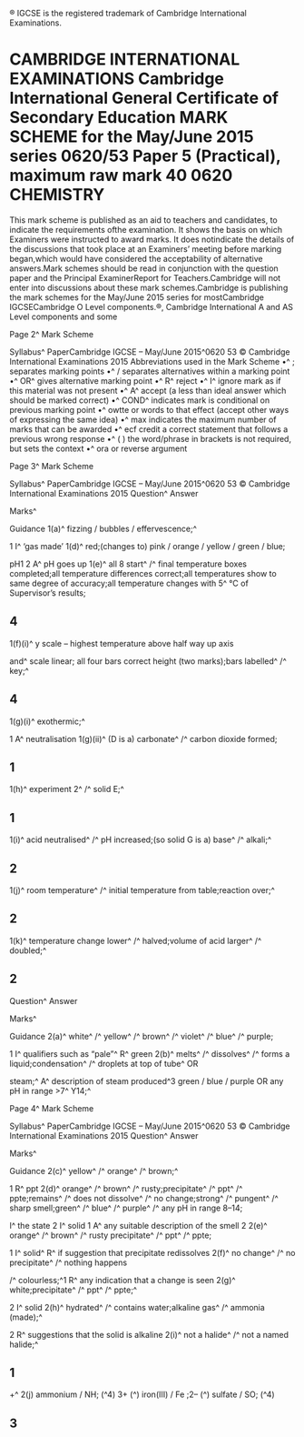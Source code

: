 ® IGCSE is the registered trademark of Cambridge International Examinations. 

# CAMBRIDGE INTERNATIONAL EXAMINATIONS Cambridge International General Certificate of Secondary Education MARK SCHEME for the May/June 2015 series 0620/53 Paper 5 (Practical), maximum raw mark 40 0620 CHEMISTRY 

This mark scheme is published as an aid to teachers and candidates, to indicate the requirements ofthe examination. It shows the basis on which Examiners were instructed to award marks. It does notindicate the details of the discussions that took place at an Examiners’ meeting before marking began,which would have considered the acceptability of alternative answers.Mark schemes should be read in conjunction with the question paper and the Principal ExaminerReport for Teachers.Cambridge will not enter into discussions about these mark schemes.Cambridge is publishing the mark schemes for the May/June 2015 series for mostCambridge IGCSECambridge O Level components.®, Cambridge International A and AS Level components and some 


Page 2^ Mark Scheme 

Syllabus^ PaperCambridge IGCSE – May/June 2015^0620 53 © Cambridge International Examinations 2015 Abbreviations used in the Mark Scheme •^ ; separates marking points •^ / separates alternatives within a marking point •^ OR^ gives alternative marking point •^ R^ reject •^ I^ ignore mark as if this material was not present •^ A^ accept (a less than ideal answer which should be marked correct) •^ COND^ indicates mark is conditional on previous marking point •^ owtte or words to that effect (accept other ways of expressing the same idea) •^ max indicates the maximum number of marks that can be awarded •^ ecf credit a correct statement that follows a previous wrong response •^ ( ) the word/phrase in brackets is not required, but sets the context •^ ora or reverse argument 


Page 3^ Mark Scheme 

Syllabus^ PaperCambridge IGCSE – May/June 2015^0620 53 © Cambridge International Examinations 2015 Question^ Answer 

 Marks^ 

 Guidance 1(a)^ fizzing / bubbles / effervescence;^ 

 1 I^ ‘gas made’ 1(d)^ red;(changes to) pink / orange / yellow / green / blue; 

 pH1 2 A^ pH goes up 1(e)^ all 8 start^ /^ final temperature boxes completed;all temperature differences correct;all temperatures show to same degree of accuracy;all temperature changes with 5^ °C of Supervisor’s results; 

## 4 

 1(f)(i)^ y scale – highest temperature above half way up axis 

 and^ scale linear; all four bars correct height (two marks);bars labelled^ /^ key;^ 

## 4 

 1(g)(i)^ exothermic;^ 

 1 A^ neutralisation 1(g)(ii)^ (D is a) carbonate^ /^ carbon dioxide formed; 

## 1 

 1(h)^ experiment 2^ /^ solid E;^ 

## 1 

 1(i)^ acid neutralised^ /^ pH increased;(so solid G is a) base^ /^ alkali;^ 

## 2 

 1(j)^ room temperature^ /^ initial temperature from table;reaction over;^ 

## 2 

 1(k)^ temperature change lower^ /^ halved;volume of acid larger^ /^ doubled;^ 

## 2 

 Question^ Answer 

 Marks^ 

 Guidance 2(a)^ white^ /^ yellow^ /^ brown^ /^ violet^ /^ blue^ /^ purple; 

 1 I^ qualifiers such as “pale”^ R^ green 2(b)^ melts^ /^ dissolves^ /^ forms a liquid;condensation^ /^ droplets at top of tube^ OR 

 steam;^ A^ description of steam produced^3 green / blue / purple OR any pH in range >7^ Y14;^ 


Page 4^ Mark Scheme 

Syllabus^ PaperCambridge IGCSE – May/June 2015^0620 53 © Cambridge International Examinations 2015 Question^ Answer 

 Marks^ 

 Guidance 2(c)^ yellow^ /^ orange^ /^ brown;^ 

 1 R^ ppt 2(d)^ orange^ /^ brown^ /^ rusty;precipitate^ /^ ppt^ /^ ppte;remains^ /^ does not dissolve^ /^ no change;strong^ /^ pungent^ /^ sharp smell;green^ /^ blue^ /^ purple^ /^ any pH in range 8–14; 

 I^ the state 2 I^ solid 1 A^ any suitable description of the smell 2 2(e)^ orange^ /^ brown^ /^ rusty precipitate^ /^ ppt^ /^ ppte; 

 1 I^ solid^ R^ if suggestion that precipitate redissolves 2(f)^ no change^ /^ no precipitate^ /^ nothing happens 

 /^ colourless;^1 R^ any indication that a change is seen 2(g)^ white;precipitate^ /^ ppt^ /^ ppte;^ 

 2 I^ solid 2(h)^ hydrated^ /^ contains water;alkaline gas^ /^ ammonia (made);^ 

 2 R^ suggestions that the solid is alkaline 2(i)^ not a halide^ /^ not a named halide;^ 

## 1 

+^ 2(j) ammonium / NH; (^4) 3+ (^) iron(III) / Fe ;2– (^) sulfate / SO; (^4) 

## 3 



